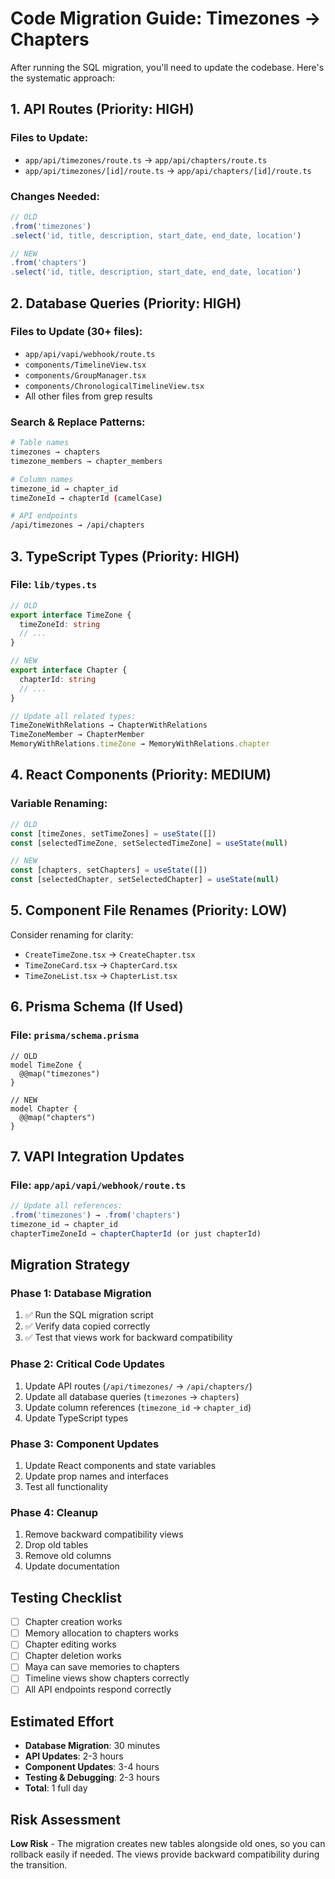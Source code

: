 # Code Migration Guide: Timezones → Chapters

After running the SQL migration, you'll need to update the codebase. Here's the systematic approach:

## 1. API Routes (Priority: HIGH)

### Files to Update:
- `app/api/timezones/route.ts` → `app/api/chapters/route.ts`
- `app/api/timezones/[id]/route.ts` → `app/api/chapters/[id]/route.ts`

### Changes Needed:
```typescript
// OLD
.from('timezones')
.select('id, title, description, start_date, end_date, location')

// NEW  
.from('chapters')
.select('id, title, description, start_date, end_date, location')
```

## 2. Database Queries (Priority: HIGH)

### Files to Update (30+ files):
- `app/api/vapi/webhook/route.ts`
- `components/TimelineView.tsx`
- `components/GroupManager.tsx`
- `components/ChronologicalTimelineView.tsx`
- All other files from grep results

### Search & Replace Patterns:
```bash
# Table names
timezones → chapters
timezone_members → chapter_members

# Column names  
timezone_id → chapter_id
timeZoneId → chapterId (camelCase)

# API endpoints
/api/timezones → /api/chapters
```

## 3. TypeScript Types (Priority: HIGH)

### File: `lib/types.ts`
```typescript
// OLD
export interface TimeZone {
  timeZoneId: string
  // ...
}

// NEW
export interface Chapter {
  chapterId: string  
  // ...
}

// Update all related types:
TimeZoneWithRelations → ChapterWithRelations
TimeZoneMember → ChapterMember
MemoryWithRelations.timeZone → MemoryWithRelations.chapter
```

## 4. React Components (Priority: MEDIUM)

### Variable Renaming:
```typescript
// OLD
const [timeZones, setTimeZones] = useState([])
const [selectedTimeZone, setSelectedTimeZone] = useState(null)

// NEW
const [chapters, setChapters] = useState([])
const [selectedChapter, setSelectedChapter] = useState(null)
```

## 5. Component File Renames (Priority: LOW)

Consider renaming for clarity:
- `CreateTimeZone.tsx` → `CreateChapter.tsx`
- `TimeZoneCard.tsx` → `ChapterCard.tsx`  
- `TimeZoneList.tsx` → `ChapterList.tsx`

## 6. Prisma Schema (If Used)

### File: `prisma/schema.prisma`
```prisma
// OLD
model TimeZone {
  @@map("timezones")
}

// NEW
model Chapter {
  @@map("chapters")
}
```

## 7. VAPI Integration Updates

### File: `app/api/vapi/webhook/route.ts`
```typescript
// Update all references:
.from('timezones') → .from('chapters')
timezone_id → chapter_id
chapterTimeZoneId → chapterChapterId (or just chapterId)
```

## Migration Strategy

### Phase 1: Database Migration
1. ✅ Run the SQL migration script
2. ✅ Verify data copied correctly
3. ✅ Test that views work for backward compatibility

### Phase 2: Critical Code Updates  
1. Update API routes (`/api/timezones/` → `/api/chapters/`)
2. Update all database queries (`timezones` → `chapters`)
3. Update column references (`timezone_id` → `chapter_id`)
4. Update TypeScript types

### Phase 3: Component Updates
1. Update React components and state variables
2. Update prop names and interfaces
3. Test all functionality

### Phase 4: Cleanup
1. Remove backward compatibility views
2. Drop old tables
3. Remove old columns
4. Update documentation

## Testing Checklist

- [ ] Chapter creation works
- [ ] Memory allocation to chapters works  
- [ ] Chapter editing works
- [ ] Chapter deletion works
- [ ] Maya can save memories to chapters
- [ ] Timeline views show chapters correctly
- [ ] All API endpoints respond correctly

## Estimated Effort

- **Database Migration**: 30 minutes
- **API Updates**: 2-3 hours
- **Component Updates**: 3-4 hours  
- **Testing & Debugging**: 2-3 hours
- **Total**: 1 full day

## Risk Assessment

**Low Risk** - The migration creates new tables alongside old ones, so you can rollback easily if needed. The views provide backward compatibility during the transition.
